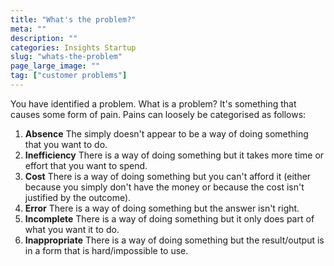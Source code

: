 ```yaml
---
title: "What's the problem?"
meta: ""
description: ""
categories: Insights Startup
slug: "whats-the-problem"
page_large_image: ""
tag: ["customer problems"]
---
```



You have identified a problem.  What is a problem?  It's something that causes some form of pain.  Pains can loosely be categorised as follows:
 
 1. **Absence** The simply doesn't appear to be a way of doing something that you want to do.
 2. **Inefficiency** There is a way of doing something but it takes more time or effort that you want to spend.
 3. **Cost** There is a way of doing something but you can't afford it (either because you simply don't have the money or because the cost isn't justified by the outcome).
 4. **Error** There is a way of doing something but the answer isn't right.
 5. **Incomplete** There is a way of doing something but it only does part of what you want it to do.
 6. **Inappropriate** There is a way of doing something but the result/output is in a form that is hard/impossible to use.